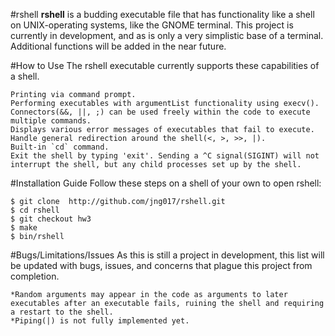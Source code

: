 #rshell
**rshell** is a budding executable file that has functionality like a shell on UNIX-operating systems, like the GNOME terminal.
This project is currently in development, and as is only a very simplistic base of a terminal. Additional functions will be added in the near future.

#How to Use
The rshell executable currently supports these capabilities of a shell.
```
Printing via command prompt.
Performing executables with argumentList functionality using execv().
Connectors(&&, ||, ;) can be used freely within the code to execute multiple commands.
Displays various error messages of executables that fail to execute.
Handle general redirection around the shell(<, >, >>, |).
Built-in `cd` command.
Exit the shell by typing 'exit'. Sending a ^C signal(SIGINT) will not interrupt the shell, but any child processes set up by the shell.
```

#Installation Guide
Follow these steps on a shell of your own to open rshell:
```
$ git clone  http://github.com/jng017/rshell.git
$ cd rshell
$ git checkout hw3
$ make
$ bin/rshell
```

#Bugs/Limitations/Issues
As this is still a project in development, this list will be updated with bugs, issues, and concerns that plague this project from completion.
```
*Random arguments may appear in the code as arguments to later executables after an executable fails, ruining the shell and requiring a restart to the shell.
*Piping(|) is not fully implemented yet.
```
